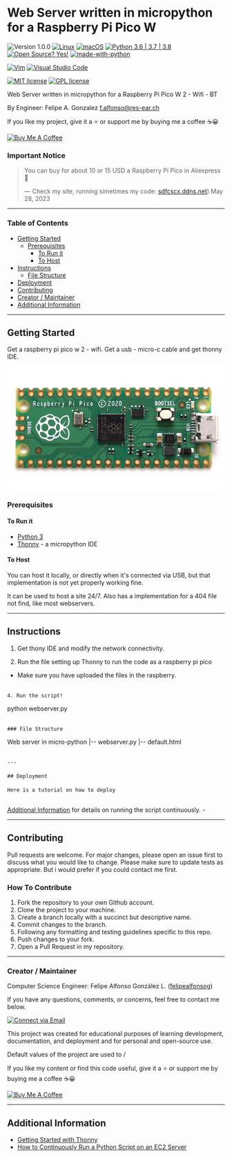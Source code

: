 # Web Server written in micropython for a Raspberry Pi Pico W

![Version 1.0.0](https://img.shields.io/badge/version-v1.0.0-blue)
[![Linux](https://svgshare.com/i/Zhy.svg)](https://svgshare.com/i/Zhy.svg)
[![macOS](https://svgshare.com/i/ZjP.svg)](https://svgshare.com/i/ZjP.svg)
[![Python 3.6 | 3.7 | 3.8](https://img.shields.io/badge/python-3.6%20|%20%203.7%20|%203.8-yellowgreen)](https://www.python.org/downloads/release/python-385/)
[![Open Source? Yes!](https://badgen.net/badge/Open%20Source%20%3F/Yes%21/blue?icon=github)](https://github.com/Naereen/badges/)
[![made-with-python](https://img.shields.io/badge/Made%20with-Python-1f425f.svg)](https://www.python.org/)

[![Vim](https://img.shields.io/badge/--019733?logo=vim)](https://www.vim.org/)
[![Visual Studio Code](https://img.shields.io/badge/--007ACC?logo=visual%20studio%20code&logoColor=ffffff)](https://code.visualstudio.com/)

[![MIT license](https://img.shields.io/badge/License-MIT-blue.svg)](https://lbesson.mit-license.org/)
[![GPL license](https://img.shields.io/badge/License-GPL-blue.svg)](http://perso.crans.org/besson/LICENSE.html)

Web Server written in micropython for a Raspberry Pi Pico W 2 - Wifi - BT

By Engineer: Felipe A. Gonzalez <f.alfonso@res-ear.ch>

If you like my project, give it a :star: or support me by buying me a coffee :coffee::grinning:

<a href="https://www.buymeacoffee.com/felipealfonsog" target="_blank"><img src="https://www.buymeacoffee.com/assets/img/custom_images/orange_img.png" alt="Buy Me A Coffee" style="height: 27px !important;width: 114px !important;box-shadow: 0px 3px 2px 0px rgba(190, 190, 190, 0.5) !important;-webkit-box-shadow: 0px 3px 2px 0px rgba(190, 190, 190, 0.5) !important;" ></a>


### Important Notice
<blockquote class="twitter-tweet" data-lang="en"><p lang="en" dir="ltr">You can buy for about 10 or 15 USD a Raspberry Pi Pico in Aliexpress 🧵</p>&mdash; Check my site, running simetimes my code: <a href="http://sdfcscx.ddns.net/" target="_blank">sdfcscx.ddns.net</a>) May 28, 2023</blockquote>

---

### Table of Contents

- [Getting Started](#getting-started)
  - [Prerequisites](#prerequisites)
    - [To Run it](#to-run)
    - [To Host](#to-host)
- [Instructions](#instructions)
  - [File Structure](#file-structure)
- [Deployment](#deployment)
- [Contributing](#contributing)
- [Creator / Maintainer](#creator--maintainer)
- [Additional Information](#additional-information)

---

## Getting Started

Get a raspberry pi pico w 2 - wifi. Get a usb - micro-c cable and get thonny IDE.

![Raspberry Pi Pico](resources-for-readme/raspberry-pi-pico.jpg)

### Prerequisites

#### To Run it

- [Python 3](https://www.python.org/downloads/)
- [Thonny](https://thonny.org) - a micropython IDE

#### To Host

You can host it locally, or directly when it's connected via USB, but that implementation is not yet properly working fine.

It can be used to host a site 24/7. Also has a implementation for a 404 file not find, like most webservers. 

---

## Instructions

1. Get thony IDE and modify the network connectivity. 

2. Run the file setting up Thonny to run the code as a raspberry pi pico

- Make sure you have uploaded the files in the raspberry.

```

4. Run the script!

```
python webserver.py
```

### File Structure

```
Web server in micro-python
 |-- webserver.py
 |-- default.html 
```

---

## Deployment

Here is a tutorial on how to deploy 


```

[Additional Information](#additional-information) for details on running the script continuously.
    - 

---

## Contributing

Pull requests are welcome. For major changes, please open an issue first to discuss what you would like to change. Please make sure to update tests as appropriate. But i would prefer if you could contact me first. 

### How To Contribute

1. Fork the repository to your own Github account.
2. Clone the project to your machine.
3. Create a branch locally with a succinct but descriptive name.
4. Commit changes to the branch.
5. Following any formatting and testing guidelines specific to this repo.
6. Push changes to your fork.
7. Open a Pull Request in my repository.

---

### Creator / Maintainer
Computer Science Engineer:
Felipe Alfonso González L. ([felipealfonsog](https://github.com/felipealfonsog))

If you have any questions, comments, or concerns, feel free to contact me below.

<p align="left">
  <a href="mailto:felipe.alfonso.glz@gmail.com"> 
    <img alt="Connect via Email" src="https://img.shields.io/badge/Gmail-c14438?style=flat&logo=Gmail&logoColor=white" />
  </a>
</p>

This project was created for educational purposes of learning development, documentation, and deployment and for personal and open-source use.

Default values of the project are used to /

If you like my content or find this code useful, give it a :star: or support me by buying me a coffee :coffee::grinning:

<a href="https://www.buymeacoffee.com/felipealfonsog" target="_blank"><img src="https://www.buymeacoffee.com/assets/img/custom_images/orange_img.png" alt="Buy Me A Coffee" style="height: 41px !important;width: 174px !important;box-shadow: 0px 3px 2px 0px rgba(190, 190, 190, 0.5) !important;-webkit-box-shadow: 0px 3px 2px 0px rgba(190, 190, 190, 0.5) !important;" ></a>

---

## Additional Information

- [Getting Started with Thonny](https://thonny.org/)
- [How to Continuously Run a Python Script on an EC2 Server](https://intellipaat.com/community/9361/how-to-continuously-run-a-python-script-on-an-ec2-server)
